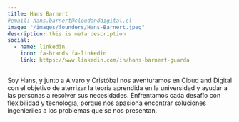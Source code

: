 ```yaml
---
title: Hans Barnert
#email: hans.barnert@cloudanddigital.cl
image: "/images/founders/Hans-Barnert.jpeg"
description: this is meta description
social:
  - name: linkedin
    icon: fa-brands fa-linkedin
    link: https://www.linkedin.com/in/hans-barnert-guarda
---
```


Soy Hans, y junto a Álvaro y Cristóbal nos aventuramos en Cloud and Digital con el objetivo de aterrizar la teoría aprendida en la universidad y ayudar a las personas a resolver sus necesidades. Enfrentamos cada desafío con flexibilidad y tecnología, porque nos apasiona encontrar soluciones ingenieriles a los problemas que se nos presentan.